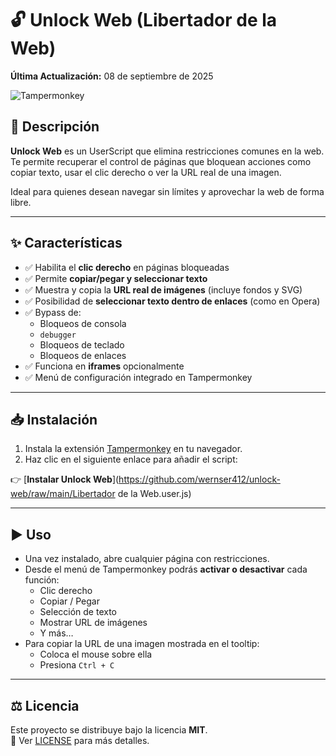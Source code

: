 # 🔓 Unlock Web (Libertador de la Web)

**Última Actualización:** 08 de septiembre de 2025

![Tampermonkey](GUI.jpg)

## 📄 Descripción
**Unlock Web** es un UserScript que elimina restricciones comunes en la web.  
Te permite recuperar el control de páginas que bloquean acciones como copiar texto, usar el clic derecho o ver la URL real de una imagen.  

Ideal para quienes desean navegar sin límites y aprovechar la web de forma libre.

---

## ✨ Características
- ✅ Habilita el **clic derecho** en páginas bloqueadas  
- ✅ Permite **copiar/pegar y seleccionar texto**  
- ✅ Muestra y copia la **URL real de imágenes** (incluye fondos y SVG)  
- ✅ Posibilidad de **seleccionar texto dentro de enlaces** (como en Opera)  
- ✅ Bypass de:
  - Bloqueos de consola  
  - `debugger`  
  - Bloqueos de teclado  
  - Bloqueos de enlaces  
- ✅ Funciona en **iframes** opcionalmente  
- ✅ Menú de configuración integrado en Tampermonkey  

---

## 📥 Instalación
1. Instala la extensión [Tampermonkey](https://www.tampermonkey.net/) en tu navegador.  
2. Haz clic en el siguiente enlace para añadir el script:  

👉 [**Instalar Unlock Web**](https://github.com/wernser412/unlock-web/raw/main/Libertador de la Web.user.js)

---

## ▶️ Uso
- Una vez instalado, abre cualquier página con restricciones.  
- Desde el menú de Tampermonkey podrás **activar o desactivar** cada función:  
  - Clic derecho  
  - Copiar / Pegar  
  - Selección de texto  
  - Mostrar URL de imágenes  
  - Y más…  
- Para copiar la URL de una imagen mostrada en el tooltip:  
  - Coloca el mouse sobre ella  
  - Presiona `Ctrl + C`  

---

## ⚖️ Licencia
Este proyecto se distribuye bajo la licencia **MIT**.  
📌 Ver [LICENSE](LICENSE) para más detalles.
